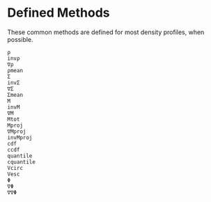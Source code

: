 # Defined Methods
These common methods are defined for most density profiles, when possible.

```@docs
ρ
invρ
∇ρ
ρmean
Σ
invΣ
∇Σ
Σmean
M
invM
∇M
Mtot
Mproj
∇Mproj
invMproj
cdf
ccdf
quantile
cquantile
Vcirc
Vesc
Φ
∇Φ
∇∇Φ
```